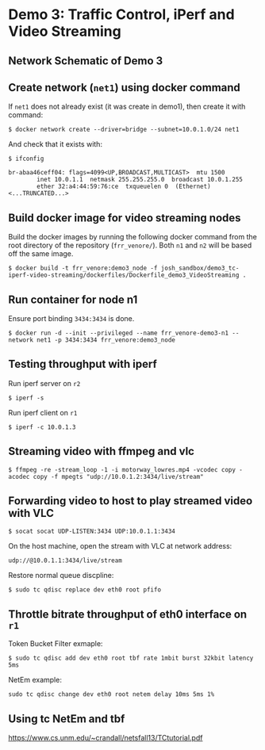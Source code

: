 # Demo 3: Traffic Control, iPerf and Video Streaming


## Network Schematic of Demo 3

<Put schematic here>


## Create network (`net1`) using docker command

If `net1` does not already exist (it was create in demo1), then create it with command:

~~~
$ docker network create --driver=bridge --subnet=10.0.1.0/24 net1
~~~

And check that it exists with:
~~~
$ ifconfig

br-abaa46ceff04: flags=4099<UP,BROADCAST,MULTICAST>  mtu 1500
        inet 10.0.1.1  netmask 255.255.255.0  broadcast 10.0.1.255
        ether 32:a4:44:59:76:ce  txqueuelen 0  (Ethernet)
<...TRUNCATED...>
~~~

## Build docker image for video streaming nodes
Build the docker images by running the following docker command from the root directory of the repository (`frr_venore/`).  Both `n1` and `n2` will be based off the same image.
~~~
$ docker build -t frr_venore:demo3_node -f josh_sandbox/demo3_tc-iperf-video-streaming/dockerfiles/Dockerfile_demo3_VideoStreaming .
~~~


## Run container for node n1

Ensure port binding `3434:3434` is done.
~~~
$ docker run -d --init --privileged --name frr_venore-demo3-n1 --network net1 -p 3434:3434 frr_venore:demo3_node
~~~


## Testing throughput with iperf

Run iperf server on `r2`
~~~
$ iperf -s
~~~

Run iperf client on `r1`
~~~
$ iperf -c 10.0.1.3
~~~


## Streaming video with ffmpeg and vlc

~~~
$ ffmpeg -re -stream_loop -1 -i motorway_lowres.mp4 -vcodec copy -acodec copy -f mpegts "udp://10.0.1.2:3434/live/stream"
~~~


## Forwarding video to host to play streamed video with VLC

~~~
$ socat socat UDP-LISTEN:3434 UDP:10.0.1.1:3434
~~~


On the host machine, open the stream with VLC at network address:
~~~
udp://@10.0.1.1:3434/live/stream
~~~


Restore normal queue discpline:
~~~
$ sudo tc qdisc replace dev eth0 root pfifo
~~~

## Throttle bitrate throughput of eth0 interface on `r1`

Token Bucket Filter exmaple:
~~~
$ sudo tc qdisc add dev eth0 root tbf rate 1mbit burst 32kbit latency 5ms
~~~

NetEm example:
~~~
sudo tc qdisc change dev eth0 root netem delay 10ms 5ms 1%
~~~

## Using tc NetEm and tbf

https://www.cs.unm.edu/~crandall/netsfall13/TCtutorial.pdf


